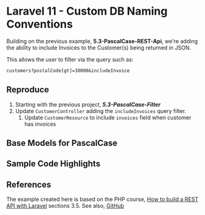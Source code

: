 # Laravel 11 - Custom DB Naming Conventions

Building on the previous example, **5.3-PascalCase-REST-Api**, we're adding the ability to include Invoices to the Customer(s) being returned in JSON.

This allows the user to filter via the query such as:

```txt
customers?postalCode[gt]=30000&includeInvoice
```

## Reproduce

1. Starting with the previous project, _**5.3-PascalCase-Filter**_
2. Update `CustomerController` adding the `includeInvoices` query filter.
   1. Update `CustomerResource` to include `invoices` field when customer has invoices


## Base Models for PascalCase

## Sample Code Highlights

## References

The example created here is based on the PHP course, [How to build a REST API with Laravel](https://youtu.be/YGqCZjdgJJk?t=3521) sections 3.5. See also, [GitHub](https://github.com/tutsplus/build-a-restful-api-with-laravel-2022)
